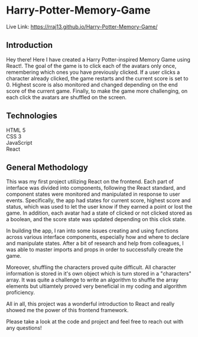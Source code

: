 # Harry-Potter-Memory-Game

Live Link: https://rraj13.github.io/Harry-Potter-Memory-Game/

## Introduction
Hey there! Here I have created a Harry Potter-inspired Memory Game using React!. The goal of the game is to click each of the avatars only once, remembering which ones you have previously clicked. If a user clicks a character already clicked, the game restarts and the current score is set to 0. Highest score is also monitored and changed depending on the end score of the current game. Finally, to make the game more challenging, on each click the avatars are shuffled on the screen. 

## Technologies 
HTML 5<br/>
CSS 3<br/>
JavaScript<br/>
React<br/>

## General Methodology
This was my first project utilizing React on the frontend. Each part of interface was divided into components, following the React standard, and component states were monitored and manipulated in response to user events. Specifically, the app had states for current score, highest score and status, which was used to let the user know if they earned a point or lost the game. In addition, each avatar had a state of clicked or not clicked stored as a boolean, and the score state was updated depending on this click state. 

In building the app, I ran into some issues creating and using functions across various interface components, especially how and where to declare and manipulate states. After a bit of research and help from colleagues, I was able to master imports and props in order to successfully create the game. 

Moreover, shuffling the characters proved quite difficult. All character information is stored in it's own object which is turn stored in a "characters" array. It was quite a challenge to write an algorithm to shuffle the array elements but ultiamtely proved very beneficial in my coding and algorithm proficiency.

All in all, this project was a wonderful introduction to React and really showed me the power of this frontend framework.

Please take a look at the code and project and feel free to reach out with any questions!
